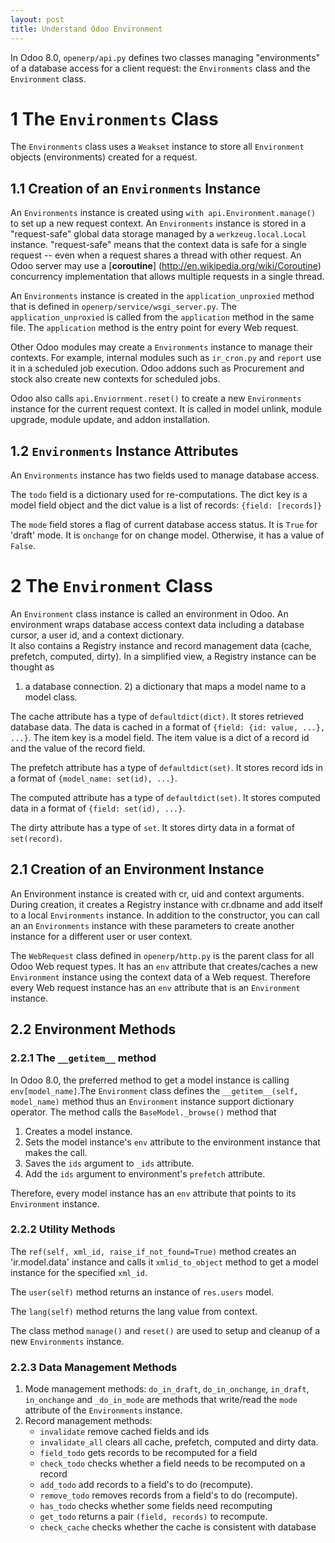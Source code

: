 ```yaml
---
layout: post
title: Understand Odoo Environment
---
```


In Odoo 8.0, `openerp/api.py` defines two classes managing
"environments" of a database access for a client request: 
the `Environments` class and the `Environment` class. 

# 1 The `Environments` Class
The `Environments` class uses a `Weakset` instance to store all 
`Environment` objects (environments) created for a request. 

## 1.1 Creation of an `Environments` Instance
An `Environments` instance is created 
using `with api.Environment.manage()` to set up a new request context.
An `Environments` instance is stored in a "request-safe" global 
data storage managed by a `werkzeug.local.Local` instance. 
"request-safe" means that the context data is safe for 
a single request -- even when a request shares 
a thread with other request. An Odoo server may use a [**coroutine**]
(http://en.wikipedia.org/wiki/Coroutine) concurrency implementation
that allows multiple requests in a single thread.  

An `Environments` instance is created in the `application_unproxied` 
method that is defined in `openerp/service/wsgi_server.py`.
The `application_unproxied` is called from the `application` method 
in the same file. The `application` method is the entry point for
every Web request. 

Other Odoo modules may create a `Environments` instance to 
manage their contexts. For example, internal modules 
such as `ir_cron.py` and `report` use it in a scheduled job execution. 
Odoo addons such as Procurement and stock also 
create new contexts for scheduled jobs. 

Odoo also calls `api.Enviornment.reset()` to create a new 
`Environments` instance for the current request context. It is called in
model unlink, module upgrade, module update, and addon installation.

## 1.2 `Environments` Instance Attributes
An `Environments` instance has two fields used to manage 
database access. 

The `todo` field is a dictionary used 
for re-computations. The dict key is a model field object 
and the dict value is a list of records: `{field: [records]}`

The `mode` field stores a flag of current database access
status. It is `True` for 'draft' mode. It is `onchange` for 
on change model. Otherwise, it has a value of `False`. 

# 2 The `Environment` Class
An `Environment` class instance is called an environment in Odoo. 
An environment wraps database access context data including 
a database cursor, a user id, and a context dictionary.  
It also contains a Registry instance and record management data 
(cache, prefetch, computed, dirty). In a simplified view, 
a Registry instance can be thought as 
1) a database connection. 2) a dictionary that 
maps a model name to a model class.

The cache attribute has a type of `defaultdict(dict)`. It stores
retrieved database data. The data is cached in a format of 
`{field: {id: value, ...}, ...}`. The item key is a model field. 
The item value is a dict of a record id and the value of the 
record field.   

The prefetch attribute has a type of `defaultdict(set)`. It stores
record ids in a format of `{model_name: set(id), ...}`.

The computed attribute has a type of `defaultdict(set)`. It stores
computed data in a format of `{field: set(id), ...}`. 

The dirty attribute has a type of `set`. It stores
dirty data in a format of `set(record)`. 

## 2.1 Creation of an Environment Instance
An Environment instance is created with cr, uid and context arguments. 
During creation, it creates a Registry instance with cr.dbname and add 
itself to a local `Environments` instance. In addition to the
constructor, you can call an an `Environments` instance with
these parameters to create another instance for a different user
or user context. 
 
The `WebRequest` class defined in `openerp/http.py` is the 
parent class for all Odoo Web request types. It has an `env`
attribute that creates/caches a new `Environment` instance using
the context data of a Web request. Therefore every Web request
instance has an `env` attribute that is an `Environment` instance.

## 2.2 Environment Methods
### 2.2.1 The `__getitem__` method
In Odoo 8.0, the preferred method to get a model instance 
is calling `env[model_name]`.The `Environment` class 
defines the `__getitem__(self, model_name)` 
method thus an `Environment` instance support dictionary operator. 
The method calls the `BaseModel._browse()` method that

1. Creates a model instance.
2. Sets the model instance's `env` attribute to the environment 
instance that makes the call. 
3. Saves the `ids` argument to `_ids` attribute. 
4. Add the `ids` argument to environment's `prefetch` attribute. 

Therefore, every model instance has an `env` attribute that points
to its `Environment` instance.  

### 2.2.2 Utility Methods 
The `ref(self, xml_id, raise_if_not_found=True)` method
creates an 'ir.model.data' instance and calls 
it `xmlid_to_object` method to get a model instance for the 
specified `xml_id`. 

The `user(self)` method returns an instance of `res.users` model.
 
The `lang(self)` method returns the lang value from context. 

The class method `manage()` and `reset()` are used to setup and cleanup of 
a new `Environments` instance. 

### 2.2.3 Data Management Methods
1. Mode management methods: `do_in_draft`, `do_in_onchange`, `in_draft`,
`in_onchange` and `_do_in_mode` are methods that write/read the
`mode` attribute of the `Environments` instance.
2. Record management methods: 
    * `invalidate` remove cached fields and ids 
    * `invalidate_all` clears all cache, prefetch, computed and dirty data.
    * `field_todo` gets records to be recomputed for a field
    * `check_todo` checks whether a field needs to be recomputed on a record
    * `add_todo` add records to a field's to do (recompute). 
    * `remove_todo` removes records from a field's to do (recompute).
    * `has_todo` checks whether some fields need recomputing
    * `get_todo` returns a pair `(field, records)` to recompute.
    * `check_cache` checks whether the cache is consistent with database
